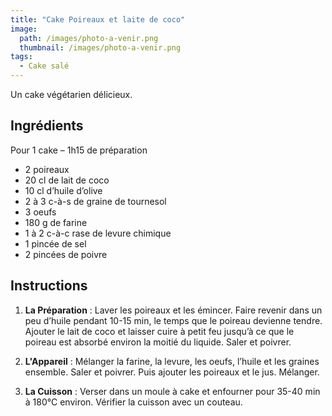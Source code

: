 ```yaml
---
title: "Cake Poireaux et laite de coco"
image: 
  path: /images/photo-a-venir.png
  thumbnail: /images/photo-a-venir.png
tags:
  - Cake salé
---
```


Un cake végétarien délicieux.

## Ingrédients

Pour 1 cake – 1h15 de préparation

* 2 poireaux
* 20 cl de lait de coco
* 10 cl d’huile d’olive
* 2 à 3 c-à-s de graine de tournesol
* 3 oeufs
* 180 g de farine 
* 1 à 2 c-à-c rase de levure chimique
* 1 pincée de sel
* 2 pincées de poivre

## Instructions

1. **La Préparation** : Laver les poireaux et les émincer. Faire revenir dans un peu d’huile pendant 10-15 min, le temps que le poireau devienne tendre. Ajouter le lait de coco et laisser cuire à petit feu jusqu’à ce que le poireau est absorbé environ la moitié du liquide. Saler et poivrer.

2. **L'Appareil** : Mélanger la farine, la levure, les oeufs, l’huile et les graines ensemble. Saler et poivrer. Puis ajouter les poireaux et le jus. Mélanger.

3. **La Cuisson** : Verser dans un moule à cake et enfourner pour 35-40 min à 180°C environ. Vérifier la cuisson avec un couteau.
